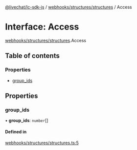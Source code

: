 [@livechat/lc-sdk-js](../README.md) / [webhooks/structures/structures](../modules/webhooks_structures_structures.md) / Access

# Interface: Access

[webhooks/structures/structures](../modules/webhooks_structures_structures.md).Access

## Table of contents

### Properties

- [group\_ids](webhooks_structures_structures.Access.md#group_ids)

## Properties

### group\_ids

• **group\_ids**: `number`[]

#### Defined in

[webhooks/structures/structures.ts:5](https://github.com/livechat/lc-sdk-js/blob/a63b0a6/src/webhooks/structures/structures.ts#L5)
